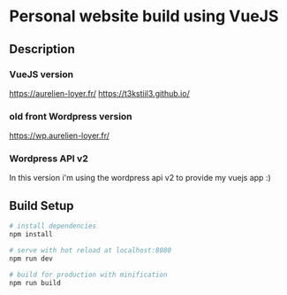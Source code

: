 # Personal website build using VueJS

## Description

### VueJS version
https://aurelien-loyer.fr/
https://t3kstiil3.github.io/

### old front Wordpress version
https://wp.aurelien-loyer.fr/

### Wordpress API v2

In this version i'm using the wordpress api v2 to provide my vuejs app :)

## Build Setup

``` bash
# install dependencies
npm install

# serve with hot reload at localhost:8080
npm run dev

# build for production with minification
npm run build
```
